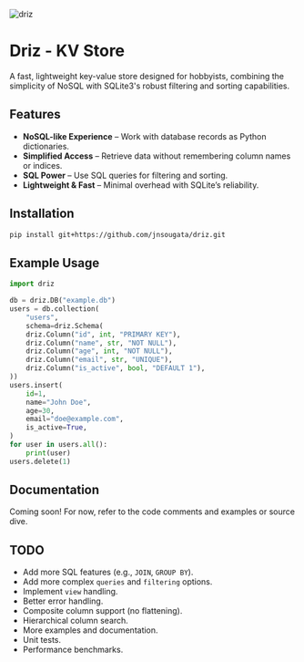 ![driz](https://github.com/user-attachments/assets/75f99420-b480-4199-987d-8542e6236507)
# Driz - KV Store
A fast, lightweight key-value store designed for hobbyists, combining the simplicity of NoSQL with SQLite3's robust filtering and sorting capabilities.
## Features
- **NoSQL-like Experience** – Work with database records as Python dictionaries.
- **Simplified Access** – Retrieve data without remembering column names or indices.
- **SQL Power** – Use SQL queries for filtering and sorting.
- **Lightweight & Fast** – Minimal overhead with SQLite’s reliability.

## Installation
```sh
pip install git+https://github.com/jnsougata/driz.git
```

## Example Usage
```python
import driz

db = driz.DB("example.db")
users = db.collection(
    "users", 
    schema=driz.Schema(
    driz.Column("id", int, "PRIMARY KEY"),
    driz.Column("name", str, "NOT NULL"),
    driz.Column("age", int, "NOT NULL"),
    driz.Column("email", str, "UNIQUE"),
    driz.Column("is_active", bool, "DEFAULT 1"),
))
users.insert(
    id=1,
    name="John Doe",
    age=30,
    email="doe@example.com",
    is_active=True,
)
for user in users.all():
    print(user)
users.delete(1)
```

## Documentation
Coming soon! For now, refer to the code comments and examples or source dive.

## TODO
- Add more SQL features (e.g., `JOIN`, `GROUP BY`).
- Add more complex `queries` and `filtering` options.
- Implement `view` handling.
- Better error handling.
- Composite column support (no flattening).
- Hierarchical column search.
- More examples and documentation.
- Unit tests.
- Performance benchmarks.
